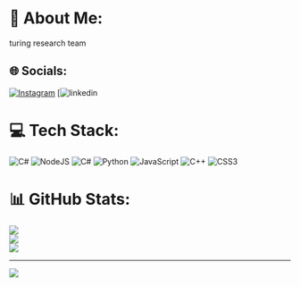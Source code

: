 # 💫 About Me:
turing research team


## 🌐 Socials:
[![Instagram](https://img.shields.io/badge/Instagram-%23E4405F.svg?logo=Instagram&logoColor=white)](https://instagram.com/turing) 
[![linkedin](https://www.linkedin.com/in/fatemeh-ataei-3b252b301?utm_source=share&utm_campaign=share_via&utm_content=profile&utm_medium=ios_app)

# 💻 Tech Stack:
![C#](https://img.shields.io/badge/c%23-%23239120.svg?style=plastic&logo=csharp&logoColor=white) ![NodeJS](https://img.shields.io/badge/node.js-6DA55F?style=plastic&logo=node.js&logoColor=white) ![C#](https://img.shields.io/badge/c%23-%23239120.svg?style=plastic&logo=csharp&logoColor=white) ![Python](https://img.shields.io/badge/python-3670A0?style=plastic&logo=python&logoColor=ffdd54) ![JavaScript](https://img.shields.io/badge/javascript-%23323330.svg?style=plastic&logo=javascript&logoColor=%23F7DF1E) ![C++](https://img.shields.io/badge/c++-%2300599C.svg?style=plastic&logo=c%2B%2B&logoColor=white) ![CSS3](https://img.shields.io/badge/css3-%231572B6.svg?style=plastic&logo=css3&logoColor=white)
# 📊 GitHub Stats:
![](https://github-readme-stats.vercel.app/api?username=fatemehataei&theme=radical&hide_border=false&include_all_commits=false&count_private=false)<br/>
![](https://github-readme-streak-stats.herokuapp.com/?user=fatemehataei&theme=radical&hide_border=false)<br/>
![](https://github-readme-stats.vercel.app/api/top-langs/?username=fatemehataei&theme=radical&hide_border=false&include_all_commits=false&count_private=false&layout=compact)

---
[![](https://visitcount.itsvg.in/api?id=fatemehataei&icon=9&color=11)](https://visitcount.itsvg.in)

<!-- Proudly created with GPRM ( https://gprm.itsvg.in ) -->
